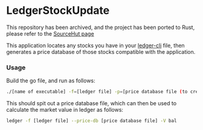 # LedgerStockUpdate

This repository has been archived, and the project has been ported to Rust, please refer to the [SourceHut page](https://sr.ht/~adchari/ledgerdb)

This application locates any stocks you have in your [ledger-cli](https://ledger-cli.org) file, then generates a price database of those stocks compatible with the application.

### Usage

Build the go file, and run as follows:

```bash
./[name of executable] -f=[ledger file] -p=[price database file (to create or update)] -a=[Alpha Vantage API token] -b=[Name of ledger binary]
```

This should spit out a price database file, which can then be used to calculate the market value in ledger as follows:

```bash
ledger -f [ledger file] --price-db [price database file] -V bal
```
